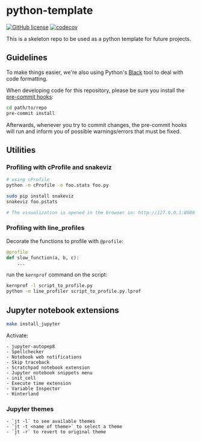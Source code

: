 # python-template
[![GitHub license](https://img.shields.io/github/license/SamuelNLP/pyhon-template)](https://github.com/SamuelNLP/pyhon-template/blob/master/LICENSE)
[![codecov](https://codecov.io/gh/SamuelNLP/pyhon-template/branch/master/graph/badge.svg?token=5CGG6XOCIW)](https://codecov.io/gh/SamuelNLP/pyhon-template)

This is a skeleton repo to be used as a python template for future projects.

## Guidelines

To make things easier, we're also using Python's [Black](https://black.readthedocs.io/en/stable/)
tool to deal with code formatting.

When developing code for this repository, please be sure you install the
[pre-commit hooks](https://pre-commit.com/#install):

```bash
cd path/to/repo
pre-commit install
```

Afterwards, whenever you try to commit changes, the pre-commit hooks
will run and inform you of possible warnings/errors that must be fixed.

## Utilities

### Profiling with cProfile and snakeviz

```bash
# using cProfile
python -m cProfile -o foo.stats foo.py

sudo pip install snakeviz
snakeviz foo.pstats

# The visualization is opened in the browser in: http://127.0.0.1:8080
```

### Profiling with line_profiles

Decorate the functions to profile with `@profile`:
```python
@profile
def slow_function(a, b, c):
    ...
```

run the `kernprof` command on the script:
```bash
kernprof -l script_to_profile.py
python -m line_profiler script_to_profile.py.lprof
```

## Jupyter notebook extensions

```bash
make install_jupyter
```

Activate:
  
    - jupyter-autopep8
    - Spellchecker
    - Notebook web notifications
    - Skip traceback
    - Scratchpad notebook extension
    - Jupyter notebook snippets menu
    - init_cell
    - Execute time extension
    - Variable Inspector
    - Hinterland

### Jupyter themes

    - `jt -l` to see available themes
    - `jt -t <name of theme>` to select a theme
    - `jt -r` to revert to original theme
